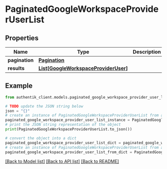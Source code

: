 # PaginatedGoogleWorkspaceProviderUserList


## Properties

Name | Type | Description | Notes
------------ | ------------- | ------------- | -------------
**pagination** | [**Pagination**](Pagination.md) |  | 
**results** | [**List[GoogleWorkspaceProviderUser]**](GoogleWorkspaceProviderUser.md) |  | 

## Example

```python
from authentik_client.models.paginated_google_workspace_provider_user_list import PaginatedGoogleWorkspaceProviderUserList

# TODO update the JSON string below
json = "{}"
# create an instance of PaginatedGoogleWorkspaceProviderUserList from a JSON string
paginated_google_workspace_provider_user_list_instance = PaginatedGoogleWorkspaceProviderUserList.from_json(json)
# print the JSON string representation of the object
print(PaginatedGoogleWorkspaceProviderUserList.to_json())

# convert the object into a dict
paginated_google_workspace_provider_user_list_dict = paginated_google_workspace_provider_user_list_instance.to_dict()
# create an instance of PaginatedGoogleWorkspaceProviderUserList from a dict
paginated_google_workspace_provider_user_list_from_dict = PaginatedGoogleWorkspaceProviderUserList.from_dict(paginated_google_workspace_provider_user_list_dict)
```
[[Back to Model list]](../README.md#documentation-for-models) [[Back to API list]](../README.md#documentation-for-api-endpoints) [[Back to README]](../README.md)


